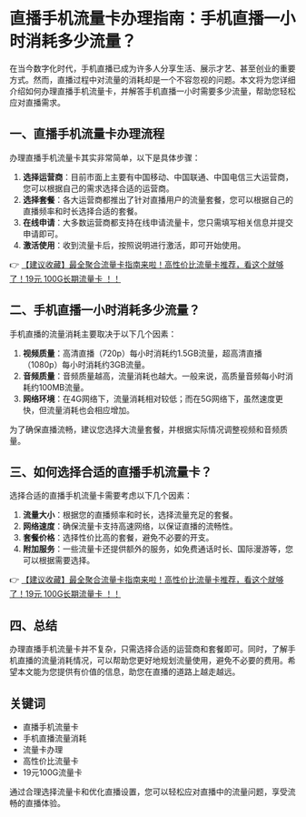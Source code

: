 # 直播手机流量卡办理指南：手机直播一小时消耗多少流量？

在当今数字化时代，手机直播已成为许多人分享生活、展示才艺、甚至创业的重要方式。然而，直播过程中对流量的消耗却是一个不容忽视的问题。本文将为您详细介绍如何办理直播手机流量卡，并解答手机直播一小时需要多少流量，帮助您轻松应对直播需求。

## 一、直播手机流量卡办理流程

办理直播手机流量卡其实非常简单，以下是具体步骤：

1. **选择运营商**：目前市面上主要有中国移动、中国联通、中国电信三大运营商，您可以根据自己的需求选择合适的运营商。
2. **选择套餐**：各大运营商都推出了针对直播用户的流量套餐，您可以根据自己的直播频率和时长选择合适的套餐。
3. **在线申请**：大多数运营商都支持在线申请流量卡，您只需填写相关信息并提交申请即可。
4. **激活使用**：收到流量卡后，按照说明进行激活，即可开始使用。

👉 [【建议收藏】最全聚合流量卡指南来啦！高性价比流量卡推荐，看这个就够了！19元 100G长期流量卡 ！！](https://bit.ly/Liuliangka)

## 二、手机直播一小时消耗多少流量？

手机直播的流量消耗主要取决于以下几个因素：

1. **视频质量**：高清直播（720p）每小时消耗约1.5GB流量，超高清直播（1080p）每小时消耗约3GB流量。
2. **音频质量**：音频质量越高，流量消耗也越大。一般来说，高质量音频每小时消耗约100MB流量。
3. **网络环境**：在4G网络下，流量消耗相对较低；而在5G网络下，虽然速度更快，但流量消耗也会相应增加。

为了确保直播流畅，建议您选择大流量套餐，并根据实际情况调整视频和音频质量。

## 三、如何选择合适的直播手机流量卡？

选择合适的直播手机流量卡需要考虑以下几个因素：

1. **流量大小**：根据您的直播频率和时长，选择流量充足的套餐。
2. **网络速度**：确保流量卡支持高速网络，以保证直播的流畅性。
3. **套餐价格**：选择性价比高的套餐，避免不必要的开支。
4. **附加服务**：一些流量卡还提供额外的服务，如免费通话时长、国际漫游等，您可以根据需要选择。

👉 [【建议收藏】最全聚合流量卡指南来啦！高性价比流量卡推荐，看这个就够了！19元 100G长期流量卡 ！！](https://bit.ly/Liuliangka)

## 四、总结

办理直播手机流量卡并不复杂，只需选择合适的运营商和套餐即可。同时，了解手机直播的流量消耗情况，可以帮助您更好地规划流量使用，避免不必要的费用。希望本文能为您提供有价值的信息，助您在直播的道路上越走越远。

## 关键词

- 直播手机流量卡
- 手机直播流量消耗
- 流量卡办理
- 高性价比流量卡
- 19元100G流量卡

通过合理选择流量卡和优化直播设置，您可以轻松应对直播中的流量问题，享受流畅的直播体验。